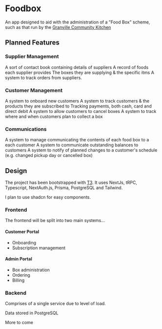 # Foodbox

An app designed to aid with the administration of a "Food Box" scheme, such as that run by the [Granville Community Kitchen](https://granvillecommunitykitchen.org.uk/good-food-box/)

## Planned Features

### Supplier Management
A sort of contact book containing details of suppliers
A record of foods each supplier provides
The boxes they are supplying & the specific itms
A system to track orders from suppliers.

### Customer Management
A system to onboard new customers
A system to track customers & the products they are subscribed to
Tracking payments, both cash, card and direct debit
A system to allow customers to cancel boxes
A system to track where and when customers plan to collect a box

### Communications
A system to manage communicating the contents of each food box to a each customer
A system to communicate outstanding balances to customers
A system to notify of planned changes to a customer's schedule (e.g. changed pickup day or cancelled box)

## Design
The project has been bootstrapped with [T3](t3.gg).
It uses NextJs, tRPC, Typescript, NextAuth.js, Prisma, PostgreSQL and Tailwind.

I plan to use shadcn for easy components.

### Frontend
The frontend will be split into two main systems...

#### Customer Portal
- Onboarding
- Subscription management

#### Admin Portal
- Box administration
- Ordering
- Billing

### Backend
Comprises of a single service due to level of load.

Data stored in PostgreSQL

More to come
